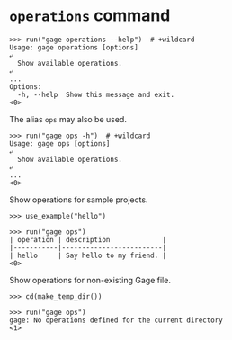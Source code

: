 # `operations` command

    >>> run("gage operations --help")  # +wildcard
    Usage: gage operations [options]
    ⤶
      Show available operations.
    ⤶
    ...
    Options:
      -h, --help  Show this message and exit.
    <0>

The alias `ops` may also be used.

    >>> run("gage ops -h")  # +wildcard
    Usage: gage ops [options]
    ⤶
      Show available operations.
    ⤶
    ...
    <0>

Show operations for sample projects.

    >>> use_example("hello")

    >>> run("gage ops")
    | operation | description             |
    |-----------|-------------------------|
    | hello     | Say hello to my friend. |
    <0>

Show operations for non-existing Gage file.

    >>> cd(make_temp_dir())

    >>> run("gage ops")
    gage: No operations defined for the current directory
    <1>
